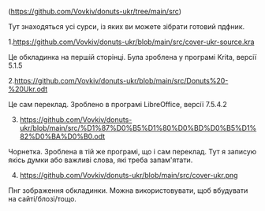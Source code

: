 (https://github.com/Vovkiv/donuts-ukr/tree/main/src)

Тут знаходяться усі сурси, із яких ви можете зібрати готовий пдфник.

1.https://github.com/Vovkiv/donuts-ukr/blob/main/src/cover-ukr-source.kra

Це обкладинка на першій сторінці. Була зроблена у програмі Krita, версії 5.1.5

2.https://github.com/Vovkiv/donuts-ukr/blob/main/src/Donuts%20-%20Ukr.odt

Це сам переклад. Зроблено в програмі LibreOffice, версії 7.5.4.2

3. https://github.com/Vovkiv/donuts-ukr/blob/main/src/%D1%87%D0%B5%D1%80%D0%BD%D0%B5%D1%82%D0%BA%D0%B0.odt

Чорнетка. Зроблена в тій же програмі, що і сам переклад. Тут я записую якісь думки або важливі слова, які треба запам'ятати.

4. https://github.com/Vovkiv/donuts-ukr/blob/main/src/cover-ukr.png

Пнг зображення обкладинки. Можна використовувати, щоб вбудувати на сайті/блозі/тощо.
